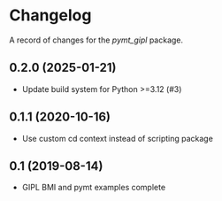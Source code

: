 # Changelog

A record of changes for the *pymt_gipl* package.

## 0.2.0 (2025-01-21)

- Update build system for Python >=3.12 (#3)


## 0.1.1 (2020-10-16)

- Use custom cd context instead of scripting package


## 0.1 (2019-08-14)

- GIPL BMI and pymt examples complete

